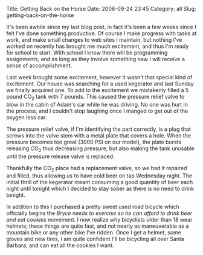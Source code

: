 Title: Getting Back on the Horse
Date: 2006-09-24 23:45
Category: all
Slug: getting-back-on-the-horse

It's been awhile since my last blog post, in fact it's been a few weeks since I
felt I've done something productive. Of course I make progress with tasks at
work, and make small changes to web sites I maintain, but nothing I've worked
on recently has brought me much excitement, and thus I'm ready for school to
start. With school I know there will be programming assignments, and as long as
they involve something new I will receive a sense of accomplishment.

Last week brought some excitement, however it wasn't that special kind of
excitement. Our house was searching for a used kegerator and last Sunday we
finally acquired one. To add to the excitement we mistakenly filled a 5 pound
CO<sub>2</sub> tank with 7 pounds. This caused the pressure relief valve to
blow in the cabin of Adam's car while he was driving. No one was hurt in the
process, and I couldn't stop laughing once I manged to get out of the oxygen
less car.

The pressure relief valve, if I'm identifying the part correctly, is a plug
that screws into the valve stem with a metal plate that covers a hole. When the
pressure becomes too great (3000 PSI on our model), the plate bursts releasing
CO<sub>2</sub> thus decreasing pressure, but also making the tank unusable
until the pressure release valve is replaced.

Thankfully the CO<sub>2</sub> place had a replacement valve, so we had it
repaired and filled, thus allowing us to have cold beer on tap Wednesday night.
The initial thrill of the kegerator meant consuming a good quantity of beer
each night until tonight which I decided to stay sober as there is no need to
drink tonight.

In addition to this I purchased a pretty sweet used road bicycle which
officially begins the *Bryce needs to exercise so he can afford to drink beer
and eat cookies* movement. I now realize why bicyclists older than 18 wear
helmets; these things are quite fast, and not nearly as maneuverable as a
mountain bike or any other bike I've ridden. Once I get a helmet, some gloves
and new tires, I am quite confident I'll be bicycling all over Santa Barbara,
and can eat all the cookies I want.
